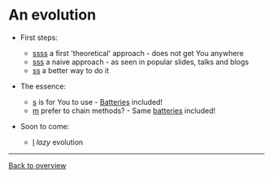 # An evolution

- First steps:
	- [ssss](../ssss.none/) a first 'theoretical' approach - does not get You anywhere
	- [sss](../sss.naive/) a naive approach - as seen in popular slides, talks and blogs
	- [ss](../ss.notyet/) a better way to do it

- The essence:
	- [s](../s/) is for You to use - [Batteries](batteries.md) included!
	- [m](../m/) prefer to chain methods? - Same [batteries](batteries.md) included!

- Soon to come:
	- [l](../l/) *lazy* evolution

---
[Back to overview](overview.md)


